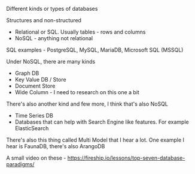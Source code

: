 Different kinds or types of databases

Structures and non-structured
- Relational or SQL. Usually tables - rows and columns
- NoSQL - anything not relational

SQL examples - PostgreSQL, MySQL, MariaDB, Microsoft SQL (MSSQL)

Under NoSQL, there are many kinds
- Graph DB
- Key Value DB / Store
- Document Store
- Wide Column - I need to research on this one a bit

There's also another kind and few more, I think that's also NoSQL
- Time Series DB
- Databases that can help with Search Engine like features. For example ElasticSearch

There's also this thing called Multi Model that I hear a lot. One example I hear is FaunaDB, there's also ArangoDB

A small video on these - https://fireship.io/lessons/top-seven-database-paradigms/
